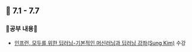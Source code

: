 ## 📆 7.1 - 7.7
### 📖공부 내용📖
* [인프런, 모두를 위한 딥러닝-기본적인 머신러닝과 딥러닝 강좌(Sung Kim)](https://www.inflearn.com/course/%EA%B8%B0%EB%B3%B8%EC%A0%81%EC%9D%B8-%EB%A8%B8%EC%8B%A0%EB%9F%AC%EB%8B%9D-%EB%94%A5%EB%9F%AC%EB%8B%9D-%EA%B0%95%EC%A2%8C)
    수강
